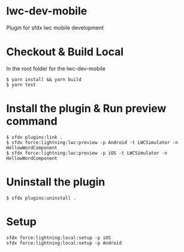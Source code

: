 # lwc-dev-mobile
Plugin for sfdx lwc mobile development

# Checkout & Build  Local

In the root folder for the lwc-dev-mobile
```sh-session
$ yarn install && yarn build
$ yarn test 
```

# Install the plugin & Run preview command
```sh-session
$ sfdx plugins:link .
$ sfdx force:lightning:lwc:preview -p Android -t LWCSimulator -n HellowWordComponent
$ sfdx force:lightning:lwc:preview -p iOS -t LWCSimulator -n HellowWordComponent
```
# Uninstall the plugin
```
$ sfdx plugins:uninstall . 
```
# Setup
```
sfdx force:lightning:local:setup -p iOS
sfdx force:lightning:local:setup -p Android
